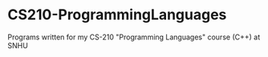 # CS210-ProgrammingLanguages
Programs written for my CS-210 "Programming Languages" course (C++) at SNHU
